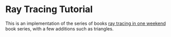 # Ray Tracing Tutorial

This is an implementation of the series of books
[ray tracing in one weekend](https://raytracing.github.io/) book series,
with a few additions such as triangles.
